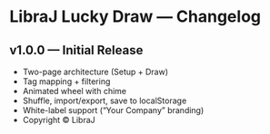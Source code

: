 # LibraJ Lucky Draw — Changelog

## v1.0.0 — Initial Release
- Two-page architecture (Setup + Draw)
- Tag mapping + filtering
- Animated wheel with chime
- Shuffle, import/export, save to localStorage
- White-label support (“Your Company” branding)
- Copyright © LibraJ
